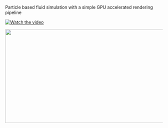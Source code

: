 Particle based fluid simulation with a simple GPU accelerated rendering pipeline

[![Watch the video](https://img.youtube.com/vi/74Tr55MeT2Q/hqdefault.jpg)](https://www.youtube.com/embed/74Tr55MeT2Q)

[<img src="https://img.youtube.com/vi/74Tr55MeT2Q/hqdefault.jpg" width="600" height="300"
/>](https://www.youtube.com/embed/74Tr55MeT2Q)
